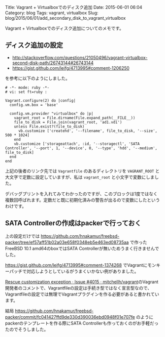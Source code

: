 Title: Vagrant + Virtualboxでのディスク追加
Date: 2015-06-01 06:04
Category: blog
Tags: vagrant, virtualbox
Slug: blog/2015/06/01/add_secondary_disk_to_vagrant_virtualbox

Vagrant + Virtualboxでのディスク追加についてのメモです。

## ディスク追加の設定

* http://stackoverflow.com/questions/21050496/vagrant-virtualbox-second-disk-path/26743144#26743144
* https://gist.github.com/leifg/4713995#comment-1206250

を参考に以下のようにしました。

```
# -*- mode: ruby -*-
# vi: set ft=ruby :

Vagrant.configure(2) do |config|
  config.vm.box = 'base'

  config.vm.provider "virtualbox" do |p|
    vagrant_root = File.dirname(File.expand_path(__FILE__))
    file_to_disk = File.join(vagrant_root, 'ad1.vdi')
    unless File.exist?(file_to_disk)
      vb.customize ['createhd', '--filename', file_to_disk, '--size', 500 * 1024]
    end
    vb.customize ['storageattach', :id, '--storagectl', 'SATA Controller', '--port', 1, '--device', 0, '--type', 'hdd', '--medium', file_to_disk]
  end
end
```

上記の後者のリンク先では `Vagrantfile` のあるディレクトリを `VAGRANT_ROOT` と大文字で定数に設定していますが、私は `vagrant_root` と小文字で変数にしました。

デバッグプリントを入れてみてわかったのですが、このブロックは1度ではなく複数回呼ばれます。定数だと既に初期化済みの警告が出るので変数にしたというわけです。

## SATA Controllerの作成はpackerで行っておく

上の設定だけでは https://github.com/hnakamur/freebsd-packer/tree/ef57aff51b02a03e658f0348eb5e463ed08735aa で作ったFreeBSD 10.1 amd64のboxではSATA Controllerが無いためうまく行きませんでした。

https://gist.github.com/leifg/4713995#comment-1374268 でVagrantにモンキーパッチで対応しようとしているがうまくいかない例がありました。

[Rescue customization exception · Issue #4015 · mitchellh/vagrant](https://github.com/mitchellh/vagrant/issues/4015#issuecomment-45930125)のVagrant開発者のコメントで、Vagrantfileの設定は手続き型ではなく宣言型なので、Vagrantfileの設定では無理でVagrantプラグインを作る必要があると書かれています。

結局 https://github.com/hnakamur/freebsd-packer/commit/fc041427ffd9de330d390036ebd0948f01e707fe のようにpackerのテンプレートを作る際にSATA Controllerも作っておくのがお手軽だったのでそうしました。
